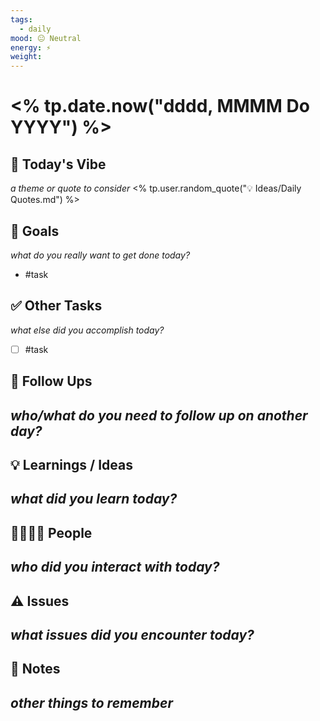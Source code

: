 ```yaml
---
tags:
  - daily
mood: 😐 Neutral
energy: ⚡
weight:
---
```

# <% tp.date.now("dddd, MMMM Do YYYY") %>


## 🧭 Today's Vibe
*a theme or quote to consider*
<% tp.user.random_quote("💡 Ideas/Daily Quotes.md") %>
## 🎯 Goals
*what do you really want to get done today?*
- #task 
## ✅ Other Tasks
*what else did you accomplish today?*
- [ ] #task 
## 📅 Follow Ups
*who/what do you need to follow up on another day?*
- 
## 💡 Learnings / Ideas
*what did you learn today?*
- 
## 👨‍👨‍👧‍👦 People
*who did you interact with today?*
- 
## ⚠️ Issues
*what issues did you encounter today?*
- 
## 📓 Notes
*other things to remember*
- 
